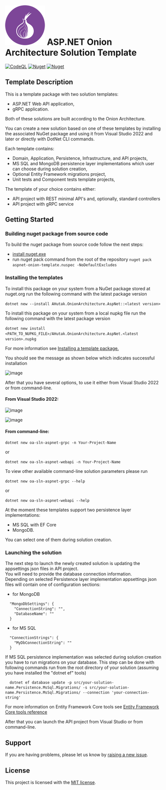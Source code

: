 # ![icon](https://raw.githubusercontent.com/agutak/aspnet-onion-template/master/.github/icon.png) ASP.NET Onion Architecture Solution Template
[![CodeQL](https://github.com/agutak/aspnet-clean-template/actions/workflows/codeql-analysis.yml/badge.svg)](https://github.com/agutak/aspnet-clean-template/actions/workflows/codeql-analysis.yml)
[![Nuget](https://img.shields.io/nuget/vpre/AHutak.OnionArchitecture.AspNet?label=NuGet)](https://www.nuget.org/packages/AHutak.OnionArchitecture.AspNet)
[![Nuget](https://img.shields.io/nuget/dt/AHutak.OnionArchitecture.AspNet?label=Downloads)](https://www.nuget.org/packages/AHutak.OnionArchitecture.AspNet)

## Template Description
This is a template package with two solution templates:
- ASP.NET Web API application,
- gRPC application.

Both of these solutions are built according to the Onion Architecture.

You can create a new solution based on one of these templates by installing the associated NuGet package and using it from Visual Studio 2022 and later or directly with DotNet CLI commands.

Each template contains:
- Domain, Application, Persistence, Infrastructure, and API projects,
- MS SQL and MongoDB persistence layer implementations which user can choose during solution creation,
- Optional Entity Framework migrations project,
- Unit tests and Component tests template projects,

The template of your choice contains either:
- API project with REST minimal API's and, optionally, standard controllers
- API project with gRPC service

## Getting Started

### Building nuget package from source code

To build the nuget package from source code follow the next steps:
- [install nuget.exe](https://learn.microsoft.com/en-us/nuget/install-nuget-client-tools?tabs=windows#install-nugetexe)
- run nuget pack command from the root of the repository `nuget pack aspnet-onion-template.nuspec -NoDefaultExcludes`

### Installing the templates

To install this package on your system from a NuGet package stored at nuget.org run the following command with the latest package version

``` dotnet new --install AHutak.OnionArchitecture.AspNet::<latest version> ```

To install this package on your system from a local nupkg file run the following command with the latest package version

``` dotnet new install <PATH_TO_NUPKG_FILE>/AHutak.OnionArchitecture.AspNet.<latest version>.nupkg ```

For more information see [Installing a template package.](https://learn.microsoft.com/en-us/dotnet/core/tools/custom-templates#install-a-template-package)

You should see the message as shown below which indicates successful installation

![image](https://user-images.githubusercontent.com/25172188/208269429-cd8faa56-255d-4019-8839-5a8f80ffd918.png)

After that you have several options, to use it either from Visual Studio 2022 or from command-line.  

#### From Visual Studio 2022:

![image](https://user-images.githubusercontent.com/25172188/208269465-dec81650-9cac-4f20-af2f-cf03b1377ce0.png)

![image](https://user-images.githubusercontent.com/25172188/182181727-e2fda348-8eca-4dad-8bdd-479b0e7cf428.png)

#### From command-line:

``` dotnet new oa-sln-aspnet-grpc -n Your-Project-Name ```

or

``` dotnet new oa-sln-aspnet-webapi -n Your-Project-Name ```

To view other available command-line solution parameters please run

``` dotnet new oa-sln-aspnet-grpc --help ```

or

``` dotnet new oa-sln-aspnet-webapi --help ```

At the moment these templates support two persistence layer implementations: 
- MS SQL with EF Core
- MongoDB.  

You can select one of them during solution creation.

### Launching the solution

The next step to launch the newly created solution is updating the appsettings json files in API project.  
You will need to provide the database connection information.  
Depending on selected Persistence layer implementation appsettings json files will contain one of configuration sections: 

- for MongoDB

``` 
  "MongoDbSettings": {
    "ConnectionString": "",
    "DatabaseName": ""
  }
```

- for MS SQL
``` 
  "ConnectionStrings": {
    "MyDbConnectionString": ""
  }
```

If MS SQL persistence implementation was selected during solution creation you have to run migrations on your database.
This step can be done with following commands run from the root directory of your solution (assuming you have installed the "dotnet ef" tools)

``` 
  dotnet ef database update -p src/your-solution-name.Persistence.MsSql.Migrations/ -s src/your-solution-name.Persistence.MsSql.Migrations/ --connection 'your-connection-string' 
```

For more information on Entity Framework Core tools see [Entity Framework Core tools reference](https://docs.microsoft.com/en-us/ef/core/cli/dotnet)


After that you can launch the API project from Visual Studio or from command-line.

## Support

If you are having problems, please let us know by [raising a new issue](https://github.com/agutak/aspnet-onion-template/issues/new/choose).

## License

This project is licensed with the [MIT license](LICENSE).
